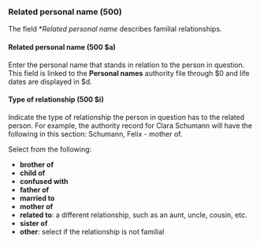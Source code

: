 ### Related personal name (500)

The field **Related personal name* describes familial relationships.

#### Related personal name (500 $a)

Enter the personal name that stands in relation to the person in question. This field is linked to the **Personal names** authority file through $0 and life dates are displayed in $d.

#### Type of relationship (500 $i)

Indicate the type of relationship the person in question has to the related person. For example, the authority record for Clara Schumann will have the following in this section: Schumann, Felix - mother of.

Select from the following:

- **brother of**
- **child of**
- **confused with**
- **father of**
- **married to**
- **mother of**
- **related to**: a different relationship, such as an aunt, uncle, cousin, etc.
- **sister of**
- **other**: select if the relationship is not familial

